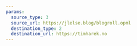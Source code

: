 ```yaml
---
params:
  source_type: 3
  source_url: https://jlelse.blog/blogroll.opml
  destination_type: 2
  destination_url: https://timharek.no
---
```


